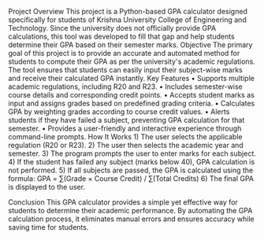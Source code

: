 Project Overview
This project is a Python-based GPA calculator designed specifically for students of Krishna University College of Engineering and Technology. Since the university does not officially provide GPA calculations, this tool was developed to fill that gap and help students determine their GPA based on their semester marks.
Objective
The primary goal of this project is to provide an accurate and automated method for students to compute their GPA as per the university's academic regulations. The tool ensures that students can easily input their subject-wise marks and receive their calculated GPA instantly.
Key Features
     •	Supports multiple academic regulations, including R20 and R23.
     •	Includes semester-wise course details and corresponding credit points.
     •	Accepts student marks as input and assigns grades based on predefined grading criteria.
     •	Calculates GPA by weighting grades according to course credit values.
     •	Alerts students if they have failed a subject, preventing GPA calculation for that semester.
     •	Provides a user-friendly and interactive experience through command-line prompts.
How It Works
    1)	The user selects the applicable regulation (R20 or R23).
    2)	The user then selects the academic year and semester.
    3)	The program prompts the user to enter marks for each subject.
    4)	If the student has failed any subject (marks below 40), GPA calculation is not performed.
    5)	If all subjects are passed, the GPA is calculated using the formula:
 	GPA = ∑(Grade × Course Credit) / ∑(Total Credits)
    6)	The final GPA is displayed to the user.

Conclusion
This GPA calculator provides a simple yet effective way for students to determine their academic performance. By automating the GPA calculation process, it eliminates manual errors and ensures accuracy while saving time for students.
